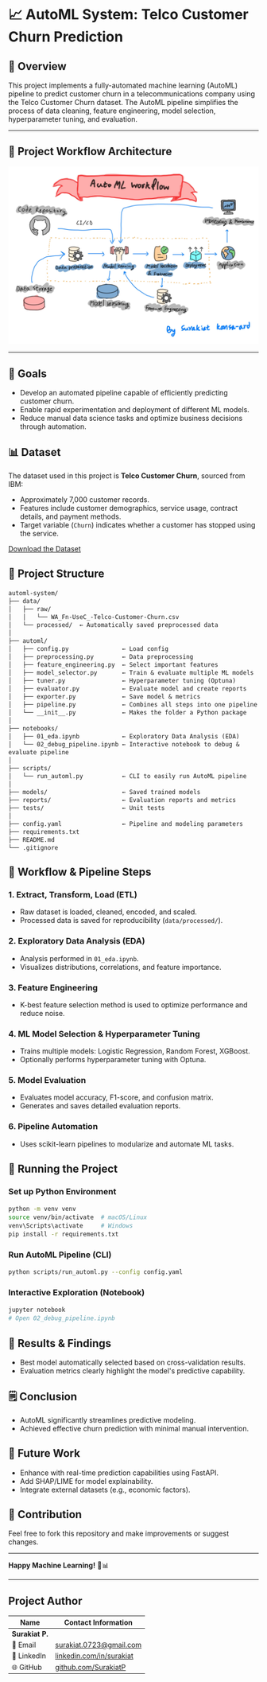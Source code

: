 # 📈 AutoML System: Telco Customer Churn Prediction

## 🚀 Overview
This project implements a fully-automated machine learning (AutoML) pipeline to predict customer churn in a telecommunications company using the Telco Customer Churn dataset. The AutoML pipeline simplifies the process of data cleaning, feature engineering, model selection, hyperparameter tuning, and evaluation.

---
## 🧱 Project Workflow Architecture

![alt text](project_workflow.png)

---

## 🎯 Goals
- Develop an automated pipeline capable of efficiently predicting customer churn.
- Enable rapid experimentation and deployment of different ML models.
- Reduce manual data science tasks and optimize business decisions through automation.

## 📊 Dataset
The dataset used in this project is **Telco Customer Churn**, sourced from IBM:
- Approximately 7,000 customer records.
- Features include customer demographics, service usage, contract details, and payment methods.
- Target variable (`Churn`) indicates whether a customer has stopped using the service.

[Download the Dataset](https://www.kaggle.com/datasets/blastchar/telco-customer-churn)

## 🧩 Project Structure

```
automl-system/
├── data/
│   ├── raw/
│   │   └── WA_Fn-UseC_-Telco-Customer-Churn.csv
│   └── processed/  ← Automatically saved preprocessed data
│
├── automl/
│   ├── config.py               ← Load config
│   ├── preprocessing.py        ← Data preprocessing
│   ├── feature_engineering.py  ← Select important features
│   ├── model_selector.py       ← Train & evaluate multiple ML models
│   ├── tuner.py                ← Hyperparameter tuning (Optuna)
│   ├── evaluator.py            ← Evaluate model and create reports
│   ├── exporter.py             ← Save model & metrics
│   ├── pipeline.py             ← Combines all steps into one pipeline
│   └── __init__.py             ← Makes the folder a Python package
│
├── notebooks/
│   ├── 01_eda.ipynb            ← Exploratory Data Analysis (EDA)
│   └── 02_debug_pipeline.ipynb ← Interactive notebook to debug & evaluate pipeline
│
├── scripts/
│   └── run_automl.py           ← CLI to easily run AutoML pipeline
│
├── models/                     ← Saved trained models
├── reports/                    ← Evaluation reports and metrics
├── tests/                      ← Unit tests
│
├── config.yaml                 ← Pipeline and modeling parameters
├── requirements.txt
├── README.md
└── .gitignore
```

## 🔧 Workflow & Pipeline Steps

### 1. **Extract, Transform, Load (ETL)**
- Raw dataset is loaded, cleaned, encoded, and scaled.
- Processed data is saved for reproducibility (`data/processed/`).

### 2. **Exploratory Data Analysis (EDA)**
- Analysis performed in `01_eda.ipynb`.
- Visualizes distributions, correlations, and feature importance.

### 3. **Feature Engineering**
- K-best feature selection method is used to optimize performance and reduce noise.

### 4. **ML Model Selection & Hyperparameter Tuning**
- Trains multiple models: Logistic Regression, Random Forest, XGBoost.
- Optionally performs hyperparameter tuning with Optuna.

### 5. **Model Evaluation**
- Evaluates model accuracy, F1-score, and confusion matrix.
- Generates and saves detailed evaluation reports.

### 6. **Pipeline Automation**
- Uses scikit-learn pipelines to modularize and automate ML tasks.

## 📝 Running the Project

### Set up Python Environment
```bash
python -m venv venv
source venv/bin/activate  # macOS/Linux
venv\Scripts\activate     # Windows
pip install -r requirements.txt
```

### Run AutoML Pipeline (CLI)
```bash
python scripts/run_automl.py --config config.yaml
```

### Interactive Exploration (Notebook)
```bash
jupyter notebook
# Open 02_debug_pipeline.ipynb
```

## 📌 Results & Findings
- Best model automatically selected based on cross-validation results.
- Evaluation metrics clearly highlight the model's predictive capability.

## 🗒 Conclusion
- AutoML significantly streamlines predictive modeling.
- Achieved effective churn prediction with minimal manual intervention.

## 🚧 Future Work
- Enhance with real-time prediction capabilities using FastAPI.
- Add SHAP/LIME for model explainability.
- Integrate external datasets (e.g., economic factors).

## 🤝 Contribution
Feel free to fork this repository and make improvements or suggest changes.

---

**Happy Machine Learning!** 🚀📊

---

## Project Author

| Name           | Contact Information                                                  |
|----------------|----------------------------------------------------------------------|
| **Surakiat P.** |                                                                      |
| 📧 Email       | [surakiat.0723@gmail.com](mailto:surakiat.0723@gmail.com)   |
| 🔗 LinkedIn    | [linkedin.com/in/surakiat](https://www.linkedin.com/in/surakiat-kansa-ard-171942351/)     |
| 🌐 GitHub      | [github.com/SurakiatP](https://github.com/SurakiatP)                 |


